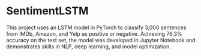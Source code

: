 # SentimentLSTM
This project uses an LSTM model in PyTorch to classify 3,000 sentences from IMDb, Amazon, and Yelp as positive or negative. Achieving 76.3% accuracy on the test set, the model was developed in Jupyter Notebook and demonstrates skills in NLP, deep learning, and model optimization.
